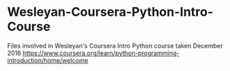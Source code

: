 # Wesleyan-Coursera-Python-Intro-Course
Files involved in Wesleyan's Coursera Intro Python course taken December 2016
https://www.coursera.org/learn/python-programming-introduction/home/welcome
